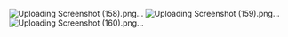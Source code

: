 



![Uploading Screenshot (158).png…]()
![Uploading Screenshot (159).png…]()
![Uploading Screenshot (160).png…]()
